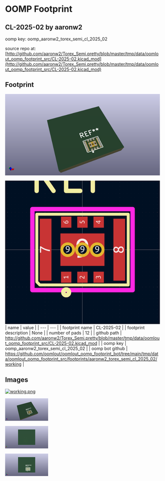 # OOMP Footprint  
## CL-2025-02  by aaronw2  
  
oomp key: oomp_aaronw2_torex_semi_cl_2025_02  
  
source repo at: [http://github.com/aaronw2/Torex_Semi.pretty/blob/master/tmp/data/oomlout_oomp_footprint_src/CL-2025-02.kicad_mod](http://github.com/aaronw2/Torex_Semi.pretty/blob/master/tmp/data/oomlout_oomp_footprint_src/CL-2025-02.kicad_mod)  
## Footprint  
  
[![working_kicad_pcb_3d.png](working_kicad_pcb_3d_600.png)](working_kicad_pcb_3d.png)  
  
[![working.png](working_600.png)](working.png)  
| name | value | 
| --- | --- | 
| footprint name | CL-2025-02 | 
| footprint description | None | 
| number of pads | 12 | 
| github path | http://github.com/aaronw2/Torex_Semi.pretty/blob/master/tmp/data/oomlout_oomp_footprint_src/CL-2025-02.kicad_mod | 
| oomp key | oomp_aaronw2_torex_semi_cl_2025_02 | 
| oomp bot github | https://github.com/oomlout/oomlout_oomp_footprint_bot/tree/main/tmp/data/oomlout_oomp_footprint_src/footprints/aaronw2_torex_semi_cl_2025_02/working | 
## Images  
  
[![working.png](working_140.png)](working.png)  
  
[![working_kicad_pcb_3d.png](working_kicad_pcb_3d_140.png)](working_kicad_pcb_3d.png)  
  
[![working_kicad_pcb_3d_back.png](working_kicad_pcb_3d_back_140.png)](working_kicad_pcb_3d_back.png)  
  
[![working_kicad_pcb_3d_front.png](working_kicad_pcb_3d_front_140.png)](working_kicad_pcb_3d_front.png)  
